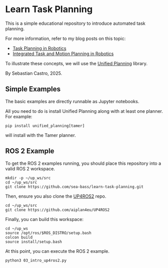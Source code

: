 # Learn Task Planning

This is a simple educational repository to introduce automated task planning.

For more information, refer to my blog posts on this topic:
* [Task Planning in Robotics](https://roboticseabass.com/2022/07/19/task-planning-in-robotics/)
* [Integrated Task and Motion Planning in Robotics](https://roboticseabass.com/2022/07/30/integrated-task-and-motion-planning-in-robotics/)

To illustrate these concepts, we will use the [Unified Planning](https://unified-planning.readthedocs.io/en/latest/) library.

By Sebastian Castro, 2025.


## Simple Examples

The basic examples are directly runnable as Jupyter notebooks.

All you need to do is install Unified Planning along with at least one planner.
For example:

```
pip install unified_planning[tamer]
```

will install with the Tamer planner.


## ROS 2 Example

To get the ROS 2 examples running, you should place this repository into a valid ROS 2 workspace.

```
mkdir -p ~/up_ws/src
cd ~/up_ws/src
git clone https://github.com/sea-bass/learn-task-planning.git
```

Then, ensure you also clone the [UP4ROS2](https://github.com/aiplan4eu/UP4ROS2) repo.

```
cd ~/up_ws/src
git clone https://github.com/aiplan4eu/UP4ROS2
```

Finally, you can build this workspace:

```
cd ~/up_ws
source /opt/ros/$ROS_DISTRO/setup.bash
colcon build
source install/setup.bash
```

At this point, you can execute the ROS 2 example.

```
python3 03_intro_up4ros2.py
```
